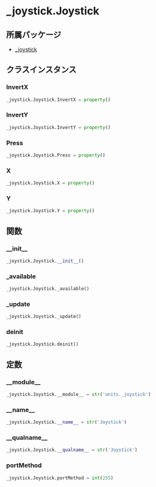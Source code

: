 # _joystick.Joystick

## 所属パッケージ
- [_joystick](../../module/_joystick)

## クラスインスタンス

### InvertX
```python
_joystick.Joystick.InvertX = property()
```

### InvertY
```python
_joystick.Joystick.InvertY = property()
```

### Press
```python
_joystick.Joystick.Press = property()
```

### X
```python
_joystick.Joystick.X = property()
```

### Y
```python
_joystick.Joystick.Y = property()
```

## 関数

### \_\_init\_\_
```python
_joystick.Joystick.__init__()
```

### \_available
```python
_joystick.Joystick._available()
```

### \_update
```python
_joystick.Joystick._update()
```

### deinit
```python
_joystick.Joystick.deinit()
```

## 定数

### \_\_module\_\_
```python
_joystick.Joystick.__module__ = str('units._joystick')
```

### \_\_name\_\_
```python
_joystick.Joystick.__name__ = str('Joystick')
```

### \_\_qualname\_\_
```python
_joystick.Joystick.__qualname__ = str('Joystick')
```

### portMethod
```python
_joystick.Joystick.portMethod = int(255)
```
